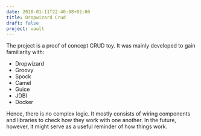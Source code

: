 ```yaml
---
date: 2018-01-11T22:40:08+02:00
title: Dropwizard Crud
draft: false
project: vault
---
```

The project is a proof of concept CRUD toy. It was mainly developed to gain familiarity with:

- Dropwizard
- Groovy
- Spock
- Camel
- Guice
- JDBI
- Docker

Hence, there is no complex logic. It mostly consists of wiring components and libraries to check
how they work with one another. In the future, however, it might serve as a useful reminder of 
how things work.